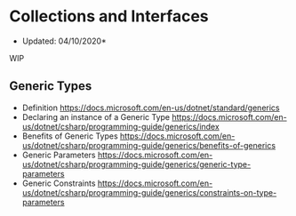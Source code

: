 # Collections and Interfaces
* Updated: 04/10/2020*

WIP

## Generic Types
- Definition https://docs.microsoft.com/en-us/dotnet/standard/generics
- Declaring an instance of a Generic Type https://docs.microsoft.com/en-us/dotnet/csharp/programming-guide/generics/index
- Benefits of Generic Types https://docs.microsoft.com/en-us/dotnet/csharp/programming-guide/generics/benefits-of-generics
- Generic Parameters https://docs.microsoft.com/en-us/dotnet/csharp/programming-guide/generics/generic-type-parameters
- Generic Constraints https://docs.microsoft.com/en-us/dotnet/csharp/programming-guide/generics/constraints-on-type-parameters
